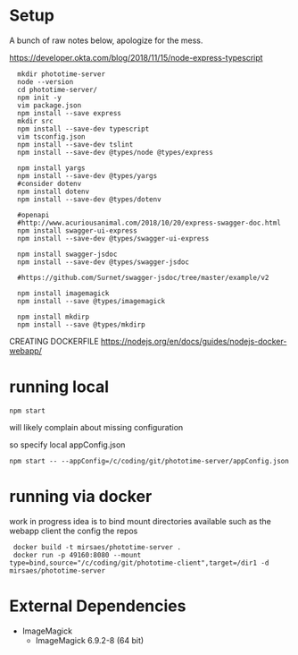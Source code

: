 # Setup

A bunch of raw notes below, apologize for the mess.

https://developer.okta.com/blog/2018/11/15/node-express-typescript

```
  mkdir phototime-server
  node --version
  cd phototime-server/
  npm init -y
  vim package.json
  npm install --save express
  mkdir src
  npm install --save-dev typescript
  vim tsconfig.json
  npm install --save-dev tslint
  npm install --save-dev @types/node @types/express
```
```
  npm install yargs
  npm install --save-dev @types/yargs
  #consider dotenv
  npm install dotenv
  npm install --save-dev @types/dotenv
```

```
  #openapi
  #http://www.acuriousanimal.com/2018/10/20/express-swagger-doc.html
  npm install swagger-ui-express
  npm install --save-dev @types/swagger-ui-express

  npm install swagger-jsdoc
  npm install --save-dev @types/swagger-jsdoc

  #https://github.com/Surnet/swagger-jsdoc/tree/master/example/v2
```

```
  npm install imagemagick
  npm install --save @types/imagemagick

  npm install mkdirp
  npm install --save @types/mkdirp
```

CREATING DOCKERFILE
https://nodejs.org/en/docs/guides/nodejs-docker-webapp/


# running local

`npm start`

will likely complain about missing configuration

so specify local appConfig.json

`npm start -- --appConfig=/c/coding/git/phototime-server/appConfig.json`

# running via docker

work in progress
idea is to bind mount directories available such as
the webapp client
the config
the repos

```
 docker build -t mirsaes/phototime-server .
 docker run -p 49160:8080 --mount type=bind,source="/c/coding/git/phototime-client",target=/dir1 -d mirsaes/phototime-server
```

# External Dependencies
* ImageMagick
  * ImageMagick 6.9.2-8 (64 bit)

